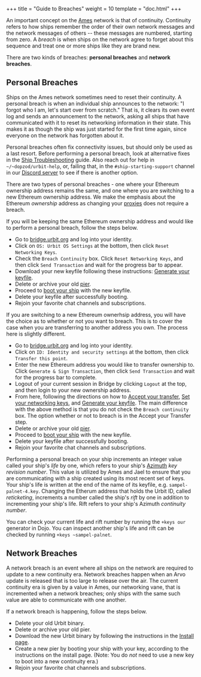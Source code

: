 +++
title = "Guide to Breaches"
weight = 10
template = "doc.html"
+++

An important concept on the [Ames](@/docs/tutorials/arvo/ames.md) network is that of continuity. Continuity refers to how ships remember the order of their own network messages and the network messages of others -- these messages are numbered, starting from zero. A _breach_ is when ships on the network agree to forget about this sequence and treat one or more ships like they are brand new.

There are two kinds of breaches: **personal breaches** and **network breaches**.

## Personal Breaches

Ships on the Ames network sometimes need to reset their continuity. A personal breach is when an individual ship announces to the network: "I forgot who I am, let's start over from scratch." That is, it clears its own event log and sends an announcement to the network, asking all ships that have communicated with it to reset its networking information in their state. This makes it as though the ship was just started for the first time again, since everyone on the network has forgotten about it.

Personal breaches often fix connectivity issues, but should only be used as a last resort. Before performing a personal breach, look at alternative fixes in the [Ship Troubleshooting](../ship-troubleshooting) guide. Also reach out for help in `~/~dopzod/urbit-help`, or, failing that, in the `#ship-starting-support` channel in our [Discord server](https://discord.gg/n9xhMdz) to see if there is another option.

There are two types of personal breaches - one where your Ethereum ownership address
remains the same, and one where you are switching to a new Ethereum ownership
address. We make the emphasis about the Ethereum _ownership_ address as
changing your [proxies](@/glossary/proxies.md) does not require a breach.

If you will be keeping the same Ethereum ownership address and would like to perform a
personal breach, follow the steps below.

- Go to [bridge.urbit.org](https://bridge.urbit.org) and log into your identity.
- Click on `OS: Urbit OS Settings` at the bottom, then click `Reset Networking Keys`.
- Check the `Breach Continuity` box. Click `Reset Networking Keys`, and then click `Send Transaction` and wait for the progress bar to appear.
- Download your new keyfile following these instructions: [Generate your
  keyfile](@/using/operations/using-bridge.md#generate-your-keyfile).
- Delete or archive your old [pier](@/docs/glossary/pier.md).
- Proceed to [boot your ship](@/using/install.md#boot-your-planet) with the new keyfile.
- Delete your keyfile after successfully booting.
- Rejoin your favorite chat channels and subscriptions.

If you are switching to a new Ethereum ownerhsip address, you will have the
choice as to whether or not you want to breach. This is to cover the case when
you are transferring to another address you own. The process here is slightly different.

- Go to [bridge.urbit.org](https://bridge.urbit.org) and log into your identity.
- Click on `ID: Identity and security settings` at the bottom, then click
  `Transfer this point`.
- Enter the new Ethereum address you would like to transfer ownership to.
  Click `Generate & Sign Transaction`, then click `Send Transaction` and wait
  for the progress bar to complete.
- Logout of your current session in Bridge by clicking `Logout` at the top, and
  then login to your new ownership address.
- From here, following the directions on how to [Accept your
  transfer](@/using/operations/using-bridge.md#accept-your-transfer), [Set your
  networking keys](@/using/operations/using-bridge.md#set-your-networking-keys),
  and [Generate your
  keyfile](@/using/operations/using-bridge.md#generate-your-keyfile). The main
  difference with the above method is that you do not check the `Breach
  continuity` box. The option whether or not to breach is in the Accept your
  Transfer step.
- Delete or archive your old [pier](@/docs/glossary/pier.md).
- Proceed to [boot your ship](@/using/install.md#boot-your-planet) with the new keyfile.
- Delete your keyfile after successfully booting.
- Rejoin your favorite chat channels and subscriptions.

Performing a personal breach on your ship increments an integer value called
your ship's _life_ by one, which refers to your ship's [Azimuth](@/docs/tutorials/concepts/azimuth.md) _key
revision number_. This value is utilized by
Ames and Jael to ensure that you are
communicating with a ship created using its most recent set of keys. Your
ship's life is written at the end of the name of its keyfile, e.g.
`sampel-palnet-4.key`. Changing the Etherum address that holds the Urbit ID,
called _reticketing_, increments a number called the ship's _rift_ by one in
addition to incrementing your ship's life.
Rift refers to your ship's Azimuth _continuity number_.

You can check your current life and rift number by running the
`+keys our` generator in Dojo. You can inspect another ship's life and rift can be checked by
running `+keys ~sampel-palnet`.


## Network Breaches

A network breach is an event where all ships on the network are required to update to a new continuity era. Network breaches happen when an Arvo update is released that is too large to release over the air. The current continuity era is given by a value in Ames, our networking vane, that is incremented when a network breaches; only ships with the same such value are able to communicate with one another.

If a network breach is happening, follow the steps below.

- Delete your old Urbit binary.
- Delete or archive your old pier.
- Download the new Urbit binary by following the instructions in the [Install page](@/using/install.md).
- Create a new pier by booting your ship with your key, according to the instructions on the install page. (Note: You do _not_ need to use a new key to boot into a new continuity era.)
- Rejoin your favorite chat channels and subscriptions.

